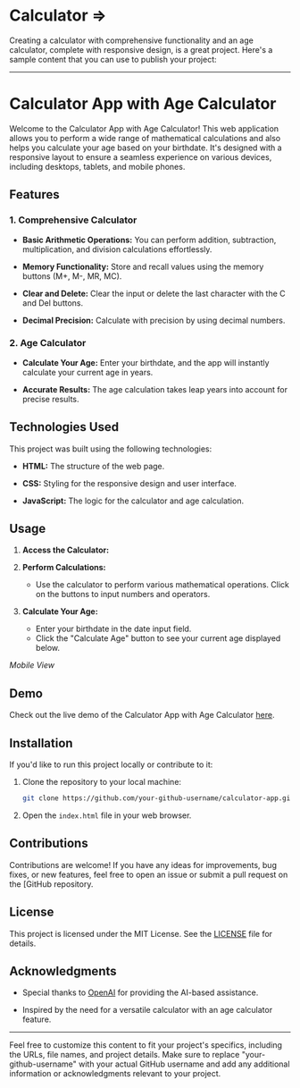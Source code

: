 # Calculator =>  
Creating a calculator with comprehensive functionality and an age calculator, complete with responsive design, is a great project. Here's a sample content that you can use to publish your project:

---

# Calculator App with Age Calculator


Welcome to the Calculator App with Age Calculator! This web application allows you to perform a wide range of mathematical calculations and also helps you calculate your age based on your birthdate. It's designed with a responsive layout to ensure a seamless experience on various devices, including desktops, tablets, and mobile phones.

## Features

### 1. Comprehensive Calculator

- **Basic Arithmetic Operations:** You can perform addition, subtraction, multiplication, and division calculations effortlessly.

- **Memory Functionality:** Store and recall values using the memory buttons (M+, M-, MR, MC).

- **Clear and Delete:** Clear the input or delete the last character with the C and Del buttons.

- **Decimal Precision:** Calculate with precision by using decimal numbers.

### 2. Age Calculator

- **Calculate Your Age:** Enter your birthdate, and the app will instantly calculate your current age in years.

- **Accurate Results:** The age calculation takes leap years into account for precise results.

## Technologies Used

This project was built using the following technologies:

- **HTML:** The structure of the web page.

- **CSS:** Styling for the responsive design and user interface.

- **JavaScript:** The logic for the calculator and age calculation.

## Usage

1. **Access the Calculator:**

2. **Perform Calculations:**
   - Use the calculator to perform various mathematical operations. Click on the buttons to input numbers and operators.

3. **Calculate Your Age:**
   - Enter your birthdate in the date input field.
   - Click the "Calculate Age" button to see your current age displayed below.

*Mobile View*

## Demo

Check out the live demo of the Calculator App with Age Calculator [here](https://your-github-username.github.io/calculator-app/).

## Installation

If you'd like to run this project locally or contribute to it:

1. Clone the repository to your local machine:

   ```bash
   git clone https://github.com/your-github-username/calculator-app.git
   ```

2. Open the `index.html` file in your web browser.

## Contributions

Contributions are welcome! If you have any ideas for improvements,
bug fixes, or new features, feel free to open an issue or submit a pull request on the [GitHub repository.

## License

This project is licensed under the MIT License. See the [LICENSE](LICENSE) file for details.

## Acknowledgments

- Special thanks to [OpenAI](https://openai.com) for providing the AI-based assistance.

- Inspired by the need for a versatile calculator with an age calculator feature.

---

Feel free to customize this content to fit your project's specifics, including the URLs, file names, and project details. 
Make sure to replace "your-github-username" with your actual GitHub username and add any additional information or acknowledgments relevant to your project.

